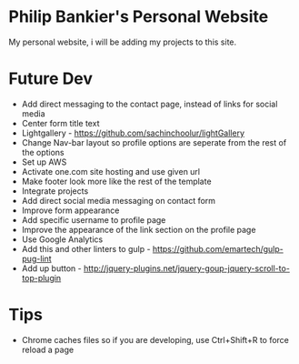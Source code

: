 # Philip Bankier's Personal Website
My personal website, i will be adding my projects to this site.
# Future Dev
* Add direct messaging to the contact page, instead of links for social media
* Center form title text
* Lightgallery - https://github.com/sachinchoolur/lightGallery
* Change Nav-bar layout so profile options are seperate from the rest of the options
* Set up AWS
* Activate one.com site hosting and use given url
* Make footer look more like the rest of the template
* Integrate projects 
* Add direct social media messaging on contact form 
* Improve form appearance
* Add specific username to profile page
* Improve the appearance of the link section on the profile page
* Use Google Analytics
* Add this and other linters to gulp - https://github.com/emartech/gulp-pug-lint
* Add up button - http://jquery-plugins.net/jquery-goup-jquery-scroll-to-top-plugin


# Tips
* Chrome caches files so if you are developing, use Ctrl+Shift+R to force reload a page